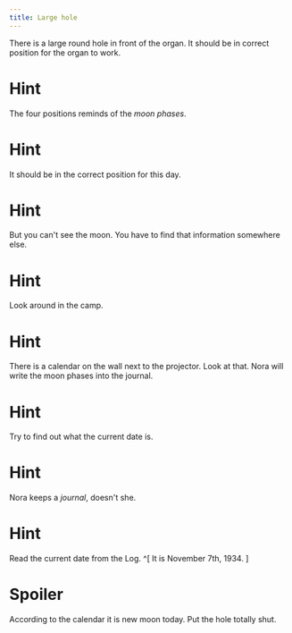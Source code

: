 ```yaml
---
title: Large hole
---
```


There is a large round hole in front of the organ. It should be in correct position for the organ to work.

# Hint
The four positions reminds of the *moon phases*.

# Hint
It should be in the correct position for this day.

# Hint
But you can't see the moon. You have to find that information somewhere else.

# Hint
Look around in the camp.

# Hint
There is a calendar on the wall next to the projector. Look at that. Nora will write the moon phases into the journal.

# Hint
Try to find out what the current date is.

# Hint
Nora keeps a *journal*, doesn't she.

# Hint
Read the current date from the Log. ^[ It is November 7th, 1934. ]

# Spoiler
According to the calendar it is new moon today. Put the hole totally shut.
